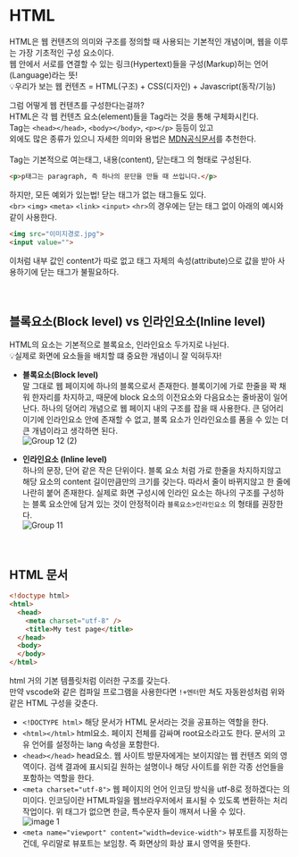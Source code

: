 # HTML
HTML은 웹 컨텐츠의 의미와 구조를 정의할 때 사용되는 기본적인 개념이며, 웹을 이루는 가장 기초적인 구성 요소이다. <br>
웹 안에서 서로를 연결할 수 있는 링크(Hypertext)들을 구성(Markup)허는 언어(Language)라는 뜻! <br>
💡우리가 보는 웹 컨텐츠 = HTML(구조) + CSS(디자인) + Javascript(동작/기능) <br> 

그럼 어떻게 웹 컨텐츠를 구성한다는걸까? <br> 
HTML은 각 웹 컨텐츠 요소(element)들을 Tag라는 것을 통해 구체화시킨다. <br> 
Tag는 `<head></head>`, `<body></body>`, `<p></p>` 등등이 있고 <br> 
외에도 많은 종류가 있으니 자세한 의미와 용법은 [MDN공식문서](https://developer.mozilla.org/ko/docs/Web/HTML/Element)를 추천한다. <br> <br> 
Tag는 기본적으로 여는태그, 내용(content), 닫는태그 의 형태로 구성된다.
```html
<p>p태그는 paragraph, 즉 하나의 문단을 만들 때 쓰입니다.</p>
```
하지만, 모든 예외가 있는법! 닫는 태그가 없는 태그들도 있다. <br> 
`<br>` `<img>` `<meta>` `<link>` `<input>` `<hr>`의 경우에는 닫는 태그 없이 아래의 예시와 같이 사용한다. <br>
```html
<img src="이미지경로.jpg">
<input value="">
```
이처럼 내부 값인 content가 따로 없고 태그 자체의 속성(attribute)으로 값을 받아 사용하기에 닫는 태그가 불필요하다. <br><br><br>


## 블록요소(Block level) vs 인라인요소(Inline level)

HTML의 요소는 기본적으로 블록요소, 인라인요소 두가지로 나뉜다. <br>
💡실제로 화면에 요소들을 배치할 떄 중요한 개념이니 잘 익혀두자!
- <b>블록요소(Block level)</b><br>
말 그대로 웹 페이지에 하나의 블록으로서 존재한다. 블록이기에 가로 한줄을 꽉 채워 한자리를 차지하고, 때문에 block 요소의 이전요소와 다음요소는 줄바꿈이 일어난다. 하나의 덩어리 개념으로 웹 페이지 내의 구조를 잡을 때 사용한다. 큰 덩어리이기에 인라인요소 안에 존재할 수 없고, 블록 요소가 인라인요소를 품을 수 있는 더 큰 개념이라고 생각하면 된다. <br>
![Group 12 (2)](https://github.com/oching-choi/study-book/assets/102008712/4d707831-00ef-4953-bdeb-b6fccd0ccfa9)

- <b>인라인요소 (Inline level)</b><br>
하나의 문장, 단어 같은 작은 단위이다. 블록 요소 처럼 가로 한줄을 차지하지않고 해당 요소의 content 길이만큼만의 크기를 갖는다. 따라서 줄이 바뀌지않고 한 줄에 나란히 붙어 존재한다. 실제로 화면 구성시에 인라인 요소는 하나의 구조를 구성하는 블록 요소안에 담겨 있는 것이 안정적이라 `블록요소>인라인요소` 의 형태를 권장한다. <br>
![Group 11](https://github.com/oching-choi/study-book/assets/102008712/6eb63003-d120-4c1b-a389-ef746765fd33)<br><br><br>



## HTML 문서 
```html
<!doctype html>
<html>
  <head>
    <meta charset="utf-8" />
    <title>My test page</title>
  </head>
  <body>
  </body>
</html>
```
html 거의 기본 템플릿처럼 이러한 구조를 갖는다. <br>
만약 vscode와 같은 컴파일 프로그램을 사용한다면 `!+엔터`만 쳐도 자동완성처럼 위와 같은 HTML 구성을 갖춘다. <br>
- `<!DOCTYPE html>`
해당 문서가 HTML 문서라는 것을 공표하는 역할을 한다.
- `<html></html>`
html요소. 페이지 전체를 감싸며 root요소라고도 한다. 문서의 고유 언어를 설정하는 lang 속성을 포함한다.
- `<head></head>`
head요소. 웹 사이트 방문자에게는 보이지않는 웹 컨텐츠 외의 영역이다. 검색 결과에 표시되길 원하는 설명이나 해당 사이트를 위한 각종 선언들을 포함하는 역할을 한다.
- `<meta charset="utf-8">` 
웹 페이지의 언어 인코딩 방식을 utf-8로 정하겠다는 의미이다. 인코딩이란 HTML파일을 웹브라우저에서 표시될 수 있도록 변환하는 처리작업이다. 위 태그가 없으면 한글, 특수문자 들이 깨져서 나올 수 있다.<br>
![image 1](https://github.com/oching-choi/study-book/assets/102008712/5636dd44-d575-4251-8e2f-4456f79926a9)
- `<meta name="viewport" content="width=device-width">` 뷰포트를 지정하는건데, 우리말로 뷰포트는 보임창. 즉 화면상의 화상 표시 영역을 뜻한다. 



 



 
